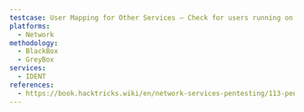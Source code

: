 ```yaml
---
testcase: User Mapping for Other Services – Check for users running on multiple services (e.g., Samba on port 445, SSH on port 22) via ident lookups, confirming if the same or different local users own these processes
platforms: 
  - Network
methodology: 
  - BlackBox
  - GreyBox
services:
  - IDENT
references:
  - https://book.hacktricks.wiki/en/network-services-pentesting/113-pentesting-ident.html
---
```

